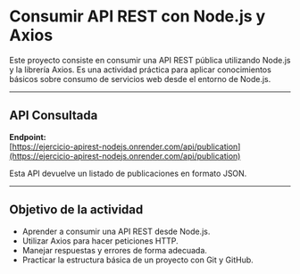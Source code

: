 #  Consumir API REST con Node.js y Axios

Este proyecto consiste en consumir una API REST pública utilizando Node.js y la librería Axios. Es una actividad práctica para aplicar conocimientos básicos sobre consumo de servicios web desde el entorno de Node.js.

---

##  API Consultada

**Endpoint:**  
[https://ejercicio-apirest-nodejs.onrender.com/api/publication](https://ejercicio-apirest-nodejs.onrender.com/api/publication)

Esta API devuelve un listado de publicaciones en formato JSON.

---

##  Objetivo de la actividad

- Aprender a consumir una API REST desde Node.js.
- Utilizar Axios para hacer peticiones HTTP.
- Manejar respuestas y errores de forma adecuada.
- Practicar la estructura básica de un proyecto con Git y GitHub.
